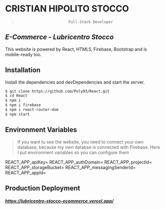 # CRISTIAN HIPOLITO STOCCO
>                            Full-Stack Developer
## _E-Commerce - Lubricentro Stocco_

This website is powered by React, HTML5, Firebase, Bootstrap and is mobile-ready too.

## Installation

Install the dependencies and devDependencies and start the server.

```sh
$ git clone https://github.com/Poly93/React.git
$ cd React
$ npm i
$ npm i firebase
$ npm i react-router-dom
$ npm start
```
## Environment Variables

>  If you want tu see the website, you need to connect your own database, because my own databse is connected with Firebase. Here I put environment variables so you can configure them

REACT_APP_apiKey=
REACT_APP_authDomain=
REACT_APP_projectId=
REACT_APP_storageBucket=
REACT_APP_messagingSenderId=
REACT_APP_appId=

## Production Deployment

##### https://lubricentro-stocco-ecommerce.vercel.app/
